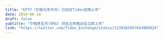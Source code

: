 ```yaml
---
title: "EFTY（尔格元年代币）已经在Tidex挂牌上市"
date: 2019-06-14
draft: false
subtitle: "尔格原生币(ERG) 将在主网推出后立即上市"
link: "https://twitter.com/Tidex_Exchange/status/1139282057643905024"
---
```


